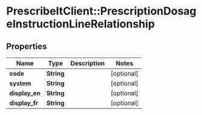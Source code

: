 # PrescribeItClient::PrescriptionDosageInstructionLineRelationship

## Properties
Name | Type | Description | Notes
------------ | ------------- | ------------- | -------------
**code** | **String** |  | [optional] 
**system** | **String** |  | [optional] 
**display_en** | **String** |  | [optional] 
**display_fr** | **String** |  | [optional] 

